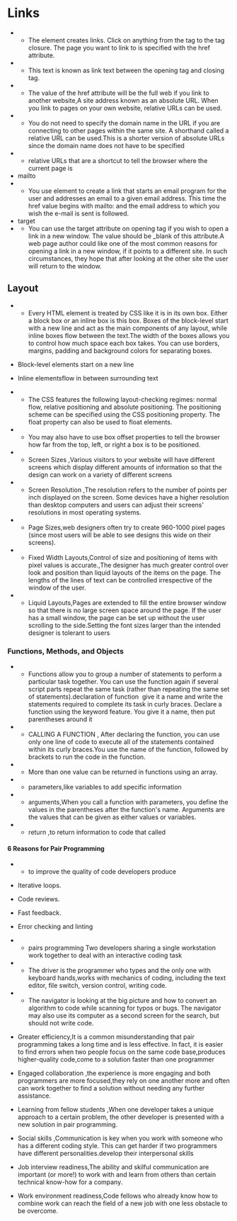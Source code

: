 # Links 
* * The <a> element creates links. Click on anything from the <a> tag to the </a> tag closure. The page you want to link to is specified with the href attribute.
* * This text is known as link text between the opening tag and closing tag.
* * The value of the href attribute will be the full web if you link to another website,A site address known as an absolute URL. When you link to pages on your own website, relative URLs can be used.
* * You do not need to specify the domain name in the URL if you are connecting to other pages within the same site. A shorthand called a relative URL can be used.This is a shorter version of absolute URLs since the domain name does not have to be specified
* * relative URLs that are a shortcut to tell the browser where the current page is
* mailto
* * You use <a> element to create a link that starts an email program for the user and addresses an email to a given email address. This time the href value begins with mailto: and the email address to which you wish the e-mail is sent is followed.
* target
* * You can use the target attribute on opening tag <a> if you wish to open a link in a new window. The value should be _blank of this attribute.A web page author could like one of the most common reasons for opening a link in a new window, if it points to a different site. In such circumstances, they hope that after looking at the other site the user will return to the window.

## Layout 
* * Every HTML element is treated by CSS like it is in its own box. Either a block box or an inline box is this box. Boxes of the block-level start with a new line and act as the main components of any layout, while inline boxes flow between the text.The width of the boxes allows you to control how much space each box takes. You can use borders, margins, padding and background colors for separating boxes.
* Block-level elements start on a new line
* Inline elementsflow in between surrounding text
* * The CSS features the following layout-checking regimes: normal flow, relative positioning and absolute positioning. The positioning scheme can be specified using the CSS positioning property. The float property can also be used to float elements.
* * You may also have to use box offset properties to tell the browser how far from the top, left, or right a box is to be positioned. 

* * Screen Sizes ,Various visitors to your website will have different screens which display different amounts of information so that the design can work on a variety of different screens
* * Screen Resolution ,The resolution refers to the number of points per inch displayed on the screen. Some devices have a higher resolution than desktop computers and users can adjust their screens' resolutions in most operating systems.
* * Page Sizes,web designers often try to create 960-1000 pixel pages (since most users will be able to see designs this wide on their screens).
* * Fixed Width Layouts,Control of size and positioning of items with pixel values is accurate.,The designer has much greater control over look and position than liquid layouts of the items on the page. The lengths of the lines of text can be controlled irrespective of the window of the user.
* * Liquid Layouts,Pages are extended to fill the entire browser window so that there is no large screen space around the page.
If the user has a small window, the page can be set up without the user scrolling to the side.Setting the font sizes larger than the intended designer is tolerant to users 

### Functions, Methods, and Objects

* * Functions allow you to group a number of statements to perform a particular task together. You can use the function again if several script parts repeat the same task (rather than repeating the same set of statements).declaration of function  give it a name and write the statements required to complete its task in curly braces. Declare a function using the keyword feature. You give it a name, then put parentheses around it 
* * CALLING A FUNCTION , After declaring the function, you can use only one line of code to execute all of the statements contained within its curly braces.You use the name of the function, followed by brackets to run the code in the function.
* * More than one value can be returned in functions using an array.
* * parameters,like variables to add specific information
* * arguments,When you call a function with parameters, you define the values in the parentheses after the function's name. Arguments are the values that can be given as either values or variables.
* * return ,to return information to code that called

#### 6 Reasons for Pair Programming
* *  to  improve the quality of code developers produce
* Iterative loops.
* Code reviews.
* Fast feedback.
* Error checking and linting

* * pairs programming Two developers sharing a single workstation work together to deal with an interactive coding task 
* * The driver is the programmer who types and the only one with keyboard hands,works with mechanics of coding, including the text editor, file switch, version control, writing code.

* * The navigator is looking at the big picture and how to convert an algorithm to code while scanning for typos or bugs. The navigator may also use its computer as a second screen for the search, but should not write code.

* Greater efficiency,It is a common misunderstanding that pair programming takes a long time and is less effective. In fact, it is easier to find errors when two people focus on the same code base,produces higher-quality code,come to a solution faster than one programmer 

*  Engaged collaboration ,the experience is more engaging and both programmers are more focused,they rely on one another more and often can work together to find a solution without needing any further assistance.

*  Learning from fellow students ,When one developer takes a unique approach to a certain problem, the other developer is presented with a new solution in pair programming.
* Social skills ,Communication is key when you work with someone who has a different coding style. This can get harder if two programmers have different personalities.develop their interpersonal skills

* Job interview readiness,The ability and skilful communication are important (or more!) to work with and learn from others than certain technical know-how for a company.

*  Work environment readiness,Code fellows who already know how to combine work can reach the field of a new job with one less obstacle to be overcome.

















